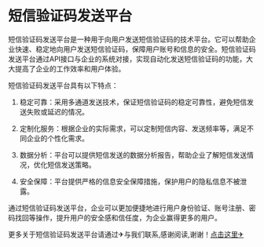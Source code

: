 # 短信验证码发送平台

短信验证码发送平台是一种用于向用户发送短信验证码的技术平台。它可以帮助企业快速、稳定地向用户发送短信验证码，保障用户账号和信息的安全。短信验证码发送平台通过API接口与企业的系统对接，实现自动化发送短信验证码的功能，大大提高了企业的工作效率和用户体验。

短信验证码发送平台具有以下特点：

1. 稳定可靠：采用多通道发送技术，保证短信验证码的稳定可靠性，避免短信发送失败或延迟的情况。

2. 定制化服务：根据企业的实际需求，可以定制短信内容、发送频率等，满足不同企业的个性化需求。

3. 数据分析：平台可以提供短信发送的数据分析报告，帮助企业了解短信发送情况，优化短信发送策略。

4. 安全保障：平台提供严格的信息安全保障措施，保护用户的隐私信息不被泄露。

通过短信验证码发送平台，企业可以更加便捷地进行用户身份验证、账号注册、密码找回等操作，提升用户的安全感和信任度，为企业赢得更多的用户。

更多关于短信验证码发送平台请通过✈与我们联系,感谢阅读,谢谢！[点击这里✈](https://t.me/lm66bot)